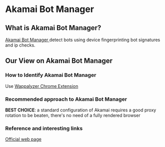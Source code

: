 # Akamai Bot Manager

## What is Akamai Bot Manager?
[Akamai Bot Manager ](https://www.akamai.com/products/bot-manager "Akamai") detect bots using device fingerprinting bot signatures and ip checks.

## Our View on Akamai Bot Manager

### How to Identify Akamai Bot Manager
Use [Wappalyzer Chrome Extension](https://github.com/reanalytics-databoutique/webscraping-open-doc/blob/0386528f99a1209a538f6d042e859cd9933011c8/Pages/Tools/Wappalyzer.md)

### Recommended approach to Akamai Bot Manager
**BEST CHOICE**: a standard configuration of Akamai requires a good proxy rotation to be beaten, there's no need of a fully rendered browser 

### Reference and interesting links
[Official web page](https://www.akamai.com/products/bot-manager)

